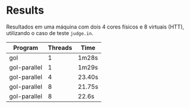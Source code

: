 # Results
Resultados em uma máquina com dois 4 cores físicos e 8 virtuais (HTT), utilizando o caso de teste `judge.in`.

Program | Threads | Time |
--------|---------|------|
gol| 1|1m28s|
gol-parallel| 1|1m29s|
gol-parallel| 4|23.40s|
gol-parallel| 8|21.75s|
gol-parallel| 8|22.6s|
